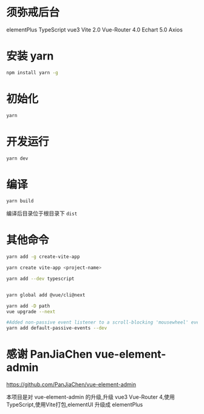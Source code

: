 # 须弥戒后台
elementPlus TypeScript vue3 Vite 2.0 Vue-Router 4.0 Echart 5.0 Axios

# 安装 yarn
```bash
npm install yarn -g
```
# 初始化
```bash
yarn 
```
# 开发运行
```bash
yarn dev
```

# 编译
```bash
yarn build
```
编译后目录位于根目录下 `dist` 
# 其他命令

```bash
yarn add -g create-vite-app

yarn create vite-app <project-name>

yarn add --dev typescript


yarn global add @vue/cli@next

yarn add -D path
vue upgrade --next

#Added non-passive event listener to a scroll-blocking 'mousewheel' event. Consider marking event handler as 'passive' to make the page more responsive. See https://www.chromestatus.com/feature/5745543795965952
yarn add default-passive-events --dev
```

# 感谢 PanJiaChen vue-element-admin

https://github.com/PanJiaChen/vue-element-admin

本项目是对 vue-element-admin 的升级,升级 vue3 Vue-Router 4,使用 TypeScript,使用Vite打包,elementUI 升级成 elementPlus
